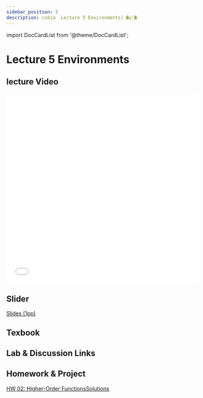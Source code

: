 ```yaml
---
sidebar_position: 5
description: cs61a  Lecture 5 Environments| �γ̱ʼ� 
---
```


import DocCardList from '@theme/DocCardList';


# Lecture 5 Environments
## lecture Video

<iframe src="//player.bilibili.com/player.html?aid=277746636&bvid=BV17c411f78k&cid=1311465503&p=1&high_quality=1&danmaku=0" scrolling="no" border="0" frameborder="no" framespacing="0" allowfullscreen="true" allowfullscreen="allowfullscreen" width="100%" height="500" scrolling="no" frameborder="0" sandbox="allow-top-navigation allow-same-origin allow-forms allow-scripts"> </iframe>

## Slider
[Slides (1pp)](/resource/cs61a/05-Environments_1pp.pdf)
## Texbook


## Lab & Discussion Links


## Homework & Project
[HW 02: Higher-Order Functions](./homework/hw02.md)[Solutions](./homework/sol-hw02.md)


<DocCardList />
